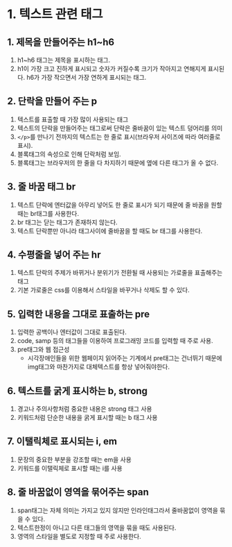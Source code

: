 # 1. 텍스트 관련 태그
## 1. 제목을 만들어주는 h1~h6
1. h1~h6 태그는 제목을 표시하는 태그.
2. h1이 가장 크고 진하게 표시되고 숫자가 커질수록 크기가 작아지고 연해지게 표시된다. h6가 가장 작으면서 가장 연하게 표시되는 태그.

## 2. 단락을 만들어 주는 p
1. 텍스트를 표출할 때 가장 많이 사용되는 태그
2. 텍스트의 단락을 만들어주는 태그로써 단락은 줄바꿈이 있는 텍스트 덩어리를 의미
3. ```</p>```를 만나기 전까지의 텍스트는 한 줄로 표시(브라우저 사이즈에 따라 여러줄로 표시).
4. 블록태그의 속성으로 인해 단락처럼 보임.
5. 블록태그는 브라우저의 한 줄을 다 차지하기 때문에 옆에 다른 태그가 올 수 없다.

## 3. 줄 바꿈 태그 br
1. 텍스트 단락에 엔터값을 아무리 넣어도 한 줄로 표시가 되기 때문에 줄 바꿈을 원할 때는 br태그를 사용한다.
2. br 태그는 닫는 태그가 존재하지 않는다.
3. 텍스트 단락뿐만 아니라 태그사이에 줄바꿈을 할 때도 br 태그를 사용한다.

## 4. 수평줄을 넣어 주는 hr
1. 텍스트 단락의 주제가 바뀌거나 분위기가 전환될 때 사용되는 가로줄을 표출해주는 태그
2. 기본 가로줄은 css를 이용해서 스타일을 바꾸거나 삭제도 할 수 있다.

## 5. 입력한 내용을 그대로 표출하는 pre
1. 입력한 공백이나 엔터값이 그대로 표출된다.
2. code, samp 등의 태그들을 이용하여 프로그래밍 코드를 입력할 때 주로 사용.
3. pre태그와 웹 접근성
    - 시각장애인들을 위한 웹페이지 읽어주는 기계에서 pre태그는 건너뛰기 때문에 img태그와 마찬가지로 대체텍스트를 항상 넣어줘야한다.

## 6. 텍스트를 굵게 표시하는 b, strong
1. 경고나 주의사항처럼 중요한 내용은 strong 태그 사용
2. 키워드처럼 단순한 내용을 굵게 표시할 때는 b 태그 사용

## 7. 이탤릭체로 표시되는 i, em
1. 문장의 중요한 부분을 강조할 때는 em을 사용
2. 키워드를 이탤릭체로 표시할 때는 i를 사용

## 8. 줄 바꿈없이 영역을 묶어주는 span
1. span태그는 자체 의미는 가지고 있지 않지만 인라인태그라서 줄바꿈없이 영역을 묶을 수 있다.
2. 텍스트한정이 아니고 다른 태그들의 영역을 묶을 때도 사용된다.
3. 영역의 스타일을 별도로 지정할 때 주로 사용한다.